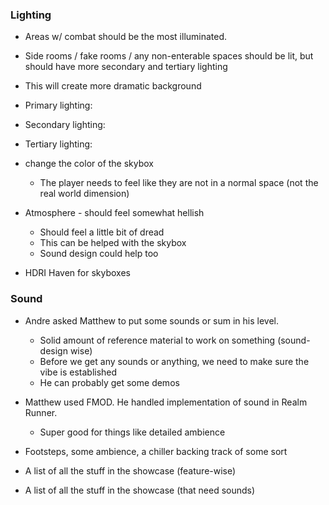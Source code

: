 ### Lighting

- Areas w/ combat should be the most illuminated.
- Side rooms / fake rooms / any non-enterable spaces should be lit, but should have more secondary and tertiary lighting
- This will create more dramatic background

- Primary lighting:
- Secondary lighting:
- Tertiary lighting:

- change the color of the skybox
	- The player needs to feel like they are not in a normal space (not the real world dimension)
- Atmosphere - should feel somewhat hellish
	- Should feel a little bit of dread
	- This can be helped with the skybox
	- Sound design could help too
- HDRI Haven for skyboxes

### Sound

- Andre asked Matthew to put some sounds or sum in his level.
	- Solid amount of reference material to work on something (sound-design wise)
	- Before we get any sounds or anything, we need to make sure the vibe is established
	- He can probably get some demos

- Matthew used FMOD. He handled implementation of sound in Realm Runner.
	- Super good for things like detailed ambience
- Footsteps, some ambience, a chiller backing track of some sort

- A list of all the stuff in the showcase (feature-wise)
- A list of all the stuff in the showcase (that need sounds)
